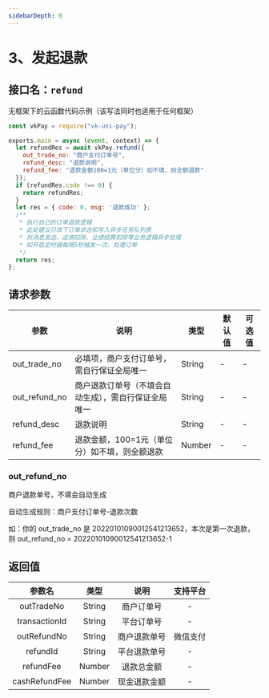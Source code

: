 ```yaml
---
sidebarDepth: 0
---
```


# 3、发起退款

## 接口名：`refund`

无框架下的云函数代码示例（该写法同时也适用于任何框架）

```js
const vkPay = require("vk-uni-pay");

exports.main = async (event, context) => {
  let refundRes = await vkPay.refund({
    out_trade_no: "商户支付订单号",
    refund_desc: "退款说明",
    refund_fee: "退款金额100=1元（单位分）如不填，则全额退款"
  });
  if (refundRes.code !== 0) {
    return refundRes;
  }
  let res = { code: 0, msg: '退款成功' };
  /**
   * 执行自己的订单退款逻辑
   * 此处建议只改下订单状态和写入异步任务队列表
   * 将消息发送、返佣扣除、业绩结算扣除等业务逻辑异步处理
   * 如开启定时器每隔5秒触发一次，处理订单
   */
  return res;
};

```

## 请求参数

| 参数   | 说明       | 类型    | 默认值  | 可选值 |
|------- |-----------|---------|-------|-------|
| out_trade_no  |   必填项，商户支付订单号，需自行保证全局唯一    | String  | -    | -  |
| out_refund_no  |  商户退款订单号（不填会自动生成），需自行保证全局唯一    | String  | -    | -  |
| refund_desc  |  退款说明  | String  | -    | -  |
| refund_fee  |  退款金额，100=1元（单位分）如不填，则全额退款  | Number  | -   | - |

### out_refund_no

商户退款单号，不填会自动生成

自动生成规则：商户支付订单号-退款次数

如：你的 out_trade_no 是 20220101090012541213652，本次是第一次退款，则 out_refund_no = 20220101090012541213652-1

## 返回值

|参数名				|类型		|说明					|支持平台	|
|:-:					|:-:		|:-:					|:-:			|
|outTradeNo		|String	|商户订单号		|-				|
|transactionId|String	|平台订单号		|-				|
|outRefundNo	|String	|商户退款单号	|微信支付	|
|refundId			|String	|平台退款单号	|-				|
|refundFee		|Number	|退款总金额		|-				|
|cashRefundFee|Number	|现金退款金额	|-				|
